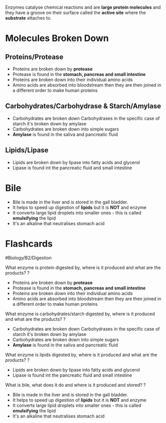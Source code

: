 Enzymes catalyse chemical reactions and are **large protein molecules** and they have a groove on their surface called the **active site** where the **substrate** attaches to.

# Molecules Broken Down
## Proteins/Protease
- Proteins are broken down by **protease** 
- Protease is found in the **stomach, pancreas and small intestine** 
- Proteins are broken down into their individual amino acids 
- Amino acids are absorbed into bloodstream then they are then joined in a different order to make human proteins 
## Carbohydrates/Carbohydrase & Starch/Amylase
- Carbohydrates are broken down Carbohydrases in the specific case of starch it's broken down by amylase
- Carbohydrates are broken down into simple sugars
- **Amylase** is found in the saliva and pancreatic fluid
## Lipids/Lipase
- Lipids are broken down by lipase into fatty acids and glycerol
- Lipase is found int the pancreatic fluid and small intestine

# Bile
- Bile is made in the liver and is stored in the gall bladder.
- It helps to speed up digestion of **lipids** but it is **NOT** and enzyme
- It converts large lipid droplets into smaller ones - this is called **emulsifying** the lipid
- It's an alkaline that neutralises stomach acid 

# Flashcards

#Biology/B2/Digestion

What enzyme is protein digested by, where is it produced and what are the products?
?
- Proteins are broken down by **protease** 
- Protease is found in the **stomach, pancreas and small intestine** 
- Proteins are broken down into their individual amino acids 
- Amino acids are absorbed into bloodstream then they are then joined in a different order to make human proteins 

What enzyme is carbohydrates/starch digested by, where is it produced and what are the products?
?
- Carbohydrates are broken down Carbohydrases in the specific case of starch it's broken down by amylase
- Carbohydrates are broken down into simple sugars
- **Amylase** is found in the saliva and pancreatic fluid

What enzyme is lipids digested by, where is it produced and what are the products?
?
- Lipids are broken down by lipase into fatty acids and glycerol
- Lipase is found int the pancreatic fluid and small intestine

What is bile, what does it do and where is it produced and stored?
?
- Bile is made in the liver and is stored in the gall bladder.
- It helps to speed up digestion of **lipids** but it is **NOT** and enzyme
- It converts large lipid droplets into smaller ones - this is called **emulsifying** the lipid
- It's an alkaline that neutralises stomach acid 

